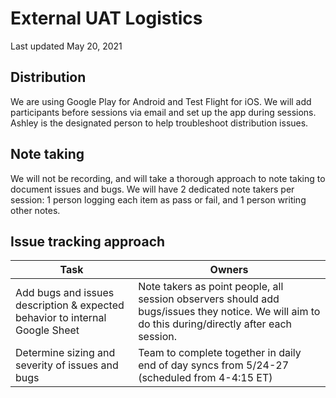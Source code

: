 # External UAT Logistics

Last updated May 20, 2021



## Distribution
We are using Google Play for Android and Test Flight for iOS. We will add participants before sessions via email and set up the app during sessions. Ashley is the designated person to help troubleshoot distribution issues.

## Note taking
We will not be recording, and will take a thorough approach to note taking to document issues and bugs. We will have 2 dedicated note takers per session: 1 person logging each item as pass or fail, and 1 person writing other notes.


## Issue tracking approach 

|  Task 	|  Owners 	|   
|---	|---	|
| Add bugs and issues description & expected behavior to internal Google Sheet 	|  Note takers as point people, all session observers should add bugs/issues they notice. We will aim to do this during/directly after each session. 	| 
| Determine sizing and severity of issues and bugs 	|   Team to complete together in daily end of day syncs from 5/24-27 (scheduled from 4-4:15 ET)	|     
